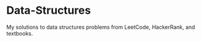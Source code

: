 # Data-Structures
My solutions to data structures problems from LeetCode, HackerRank, and textbooks.
